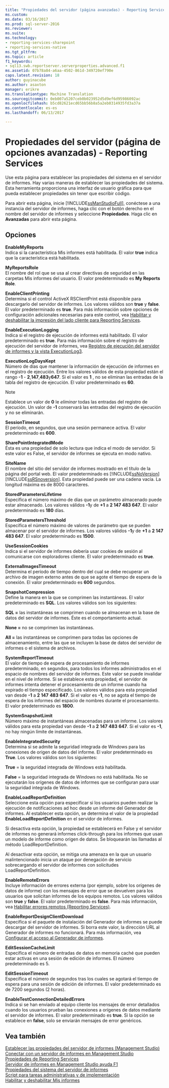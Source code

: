 ```yaml
---
title: "Propiedades del servidor (página avanzadas) - Reporting Services | Documentos de Microsoft"
ms.custom: 
ms.date: 03/16/2017
ms.prod: sql-server-2016
ms.reviewer: 
ms.suite: 
ms.technology:
- reporting-services-sharepoint
- reporting-services-native
ms.tgt_pltfrm: 
ms.topic: article
f1_keywords:
- sql13.swb.reportserver.serverproperties.advanced.f1
ms.assetid: 07b78a84-a6aa-4502-861d-349720ef790e
caps.latest.revision: 18
author: guyinacube
ms.author: asaxton
manager: erikre
ms.translationtype: Machine Translation
ms.sourcegitcommit: 0eb007a5207ceb0b023952d5d9ef6d95986092ac
ms.openlocfilehash: b5cd82621ecd65bb56b8a5a2eb0314935fd3a37a
ms.contentlocale: es-es
ms.lasthandoff: 06/13/2017

---
```

# <a name="server-properties-advanced-page---reporting-services"></a>Propiedades del servidor (página de opciones avanzadas) - Reporting Services
  Use esta página para establecer las propiedades del sistema en el servidor de informes. Hay varias maneras de establecer las propiedades del sistema. Esta herramienta proporciona una interfaz de usuario gráfica para que pueda establecer propiedades sin tener que escribir código.  
  
 Para abrir esta página, inicie [!INCLUDE[ssManStudioFull](../../includes/ssmanstudiofull-md.md)], conéctese a una instancia del servidor de informes, haga clic con el botón derecho en el nombre del servidor de informes y seleccione **Propiedades**. Haga clic en **Avanzadas** para abrir esta página.  
  
## <a name="options"></a>Opciones  
 **EnableMyReports**  
 Indica si la característica Mis informes está habilitada. El valor **true** indica que la característica está habilitada.  
  
 **MyReportsRole**  
 El nombre del rol que se usa al crear directivas de seguridad en las carpetas Mis informes del usuario. El valor predeterminado es **My Reports Role**.  
  
 **EnableClientPrinting**  
 Determina si el control ActiveX RSClientPrint está disponible para descargarlo del servidor de informes. Los valores válidos son **true** y **false**. El valor predeterminado es **true**. Para más información sobre opciones de configuración adicionales necesarias para este control, vea [Habilitar y deshabilitar la impresión del lado cliente para Reporting Services](../../reporting-services/report-server/enable-and-disable-client-side-printing-for-reporting-services.md).  
  
 **EnableExecutionLogging**  
 Indica si el registro de ejecución de informes está habilitado. El valor predeterminado es **true**. Para más información sobre el registro de ejecución del servidor de informes, vea [Registro de ejecución del servidor de informes y la vista ExecutionLog3](../../reporting-services/report-server/report-server-executionlog-and-the-executionlog3-view.md).  
  
 **ExecutionLogDaysKept**  
 Número de días que mantener la información de ejecución de informes en el registro de ejecución. Entre los valores válidos de esta propiedad están el rango **-1** - **2**,**147**,**483**y**647**. Si el valor es **1** , no se eliminan las entradas de la tabla del registro de ejecución. El valor predeterminado es **60**.  
 
> [!NOTE] 
> Establece un valor de **0** le *eliminar* todas las entradas del registro de ejecución. Un valor de **-1** conservará las entradas del registro de ejecución y no se eliminarán.
  
 **SessionTimeout**  
 El período, en segundos, que una sesión permanece activa. El valor predeterminado es **600**.  
  
 **SharePointIntegratedMode**  
 Ésta es una propiedad de solo lectura que indica el modo de servidor. Si este valor es False, el servidor de informes se ejecuta en modo nativo.  
  
 **SiteName**  
 El nombre del sitio del servidor de informes mostrado en el título de la página del portal web. El valor predeterminado es [!INCLUDE[ssNoVersion](../../includes/ssnoversion-md.md)] [!INCLUDE[ssRSnoversion](../../includes/ssrsnoversion-md.md)]. Esta propiedad puede ser una cadena vacía. La longitud máxima es de 8000 caracteres.  
  
 **StoredParametersLifetime**  
 Especifica el número máximo de días que un parámetro almacenado puede estar almacenado. Los valores válidos **-1**y de **+1** a **2 147 483 647**. El valor predeterminado es **180** días.  
  
 **StoredParametersThreshold**  
 Especifica el número máximo de valores de parámetro que se pueden almacenar por el servidor de informes. Los valores válidos **-1**y de **+1** a **2 147 483 647**. El valor predeterminado es **1500**.  
  
 **UseSessionCookies**  
 Indica si el servidor de informes debería usar cookies de sesión al comunicarse con exploradores cliente. El valor predeterminado es **true**.  
  
 **ExternalImagesTimeout**  
 Determina el período de tiempo dentro del cual se debe recuperar un archivo de imagen externo antes de que se agote el tiempo de espera de la conexión. El valor predeterminado es **600** segundos.  
  
 **SnapshotCompression**  
 Define la manera en la que se comprimen las instantáneas. El valor predeterminado es **SQL**. Los valores válidos son los siguientes:  
  
 **SQL =** las instantáneas se comprimen cuando se almacenan en la base de datos del servidor de informes. Éste es el comportamiento actual.  
  
 **None =** no se comprimen las instantáneas.  
  
 **All =** las instantáneas se comprimen para todas las opciones de almacenamiento, entre las que se incluyen la base de datos del servidor de informes o el sistema de archivos.  
  
 **SystemReportTimeout**  
 El valor de tiempo de espera de procesamiento de informes predeterminado, en segundos, para todos los informes administrados en el espacio de nombres del servidor de informes. Este valor se puede invalidar en el nivel de informe. Si se establece esta propiedad, el servidor de informes intenta detener el procesamiento de un informe cuando ha expirado el tiempo especificado. Los valores válidos para esta propiedad van desde **-1** a **2** **147** **483** **647**. Si el valor es **-1**, no se agota el tiempo de espera de los informes del espacio de nombres durante el procesamiento. El valor predeterminado es **1800**.  
  
 **SystemSnapshotLimit**  
 Número máximo de instantáneas almacenadas para un informe. Los valores válidos para esta propiedad van desde **-1** a **2** **147** **483** **647**. Si el valor es **-1**, no hay ningún límite de instantáneas.  
  
 **EnableIntegratedSecurity**  
 Determina si se admite la seguridad integrada de Windows para las conexiones de origen de datos del informe. El valor predeterminado es **True**. Los valores válidos son los siguientes:  
  
 **True** = la seguridad integrada de Windows está habilitada.  
  
 **False** = la seguridad integrada de Windows no está habilitada. No se ejecutarán los orígenes de datos de informes que se configuran para usar la seguridad integrada de Windows.  
  
 **EnableLoadReportDefinition**  
 Seleccione esta opción para especificar si los usuarios pueden realizar la ejecución de notificaciones ad hoc desde un informe del Generador de informes. Al establecer esta opción, se determina el valor de la propiedad **EnableLoadReportDefinition** en el servidor de informes.  
  
 Si desactiva esta opción, la propiedad se establecerá en False y el servidor de informes no generará informes click-through para los informes que usan un modelo de informe como origen de datos. Se bloquearán las llamadas al método LoadReportDefinition.  
  
 Al desactivar esta opción, se mitiga una amenaza en la que un usuario malintencionado inicia un ataque por denegación de servicio sobrecargando el servidor de informes con solicitudes LoadReportDefinition.  
  
 **EnableRemoteErrors**  
 Incluye información de errores externa (por ejemplo, sobre los orígenes de datos de informe) con los mensajes de error que se devuelven para los usuarios que solicitan informes de los equipos remotos. Los valores válidos son **true** y **false**. El valor predeterminado es **false**. Para más información, vea [Habilitar errores remotos &#40;Reporting Services&#41;](../../reporting-services/report-server/enable-remote-errors-reporting-services.md).  
  
 **EnableReportDesignClientDownload**  
 Especifica si el paquete de instalación del Generador de informes se puede descargar del servidor de informes. Si borra este valor, la dirección URL al Generador de informes no funcionará. Para más información, vea [Configurar el acceso al Generador de informes](../../reporting-services/report-server/configure-report-builder-access.md).  
  
 **EditSessionCacheLimit**  
 Especifica el número de entradas de datos en memoria caché que pueden estar activas en una sesión de edición de informes. El número predeterminado es 5.  
  
 **EditSessionTimeout**  
 Especifica el número de segundos tras los cuales se agotará el tiempo de espera para una sesión de edición de informes. El valor predeterminado es de 7200 segundos (2 horas).  
  
 **EnableTestConnectionDetailedErrors**  
 Indica si se han enviado al equipo cliente los mensajes de error detallados cuando los usuarios prueban las conexiones a orígenes de datos mediante el servidor de informes. El valor predeterminado es **true**. Si la opción se establece en **false**, solo se enviarán mensajes de error genéricos.  
  
## <a name="see-also"></a>Vea también  
 [Establecer las propiedades del servidor de informes &#40;Management Studio&#41;](../../reporting-services/tools/set-report-server-properties-management-studio.md)   
 [Conectar con un servidor de informes en Management Studio](../../reporting-services/tools/connect-to-a-report-server-in-management-studio.md)   
 [Propiedades de Reporting Services](../../reporting-services/report-server-web-service/net-framework/reporting-services-properties.md)   
 [Servidor de informes en Management Studio ayuda F1](../../reporting-services/tools/report-server-in-management-studio-f1-help.md)   
 [Propiedades del sistema del servidor de informes](../../reporting-services/report-server-web-service/net-framework/reporting-services-properties-report-server-system-properties.md)   
 [Script para tareas administrativas y de implementación](../../reporting-services/tools/script-deployment-and-administrative-tasks.md)   
 [Habilitar y deshabilitar Mis informes](../../reporting-services/report-server/enable-and-disable-my-reports.md)  
  
  

